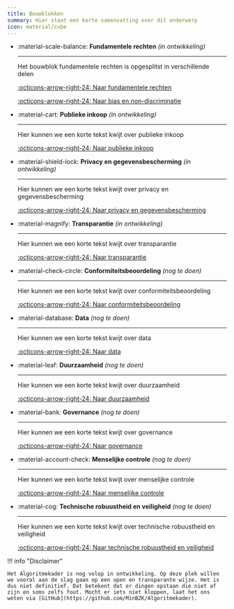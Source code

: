 ```yaml
---
title: Bouwblokken
summary: Hier staat een korte samenvatting over dit onderwerp
icon: material/cube
---
```


<div class="grid cards" markdown>

-   :material-scale-balance: __Fundamentele rechten__ *(in ontwikkeling)*

    ---

    Het bouwblok fundamentele rechten is opgesplitst in verschillende delen

    [:octicons-arrow-right-24: Naar fundamentele rechten](../bouwblokken/fundamentele-rechten/index.md)

    [:octicons-arrow-right-24: Naar bias en non-discriminatie](../bouwblokken/fundamentele-rechten/non-discriminatie.md)

-   :material-cart: __Publieke inkoop__ *(in ontwikkeling)*

    ---

    Hier kunnen we een korte tekst kwijt over publieke inkoop

    [:octicons-arrow-right-24: Naar publieke inkoop](../bouwblokken/publieke-inkoop/index.md)

-   :material-shield-lock: __Privacy en gegevensbescherming__ *(in ontwikkeling)*

    ---

    Hier kunnen we een korte tekst kwijt over privacy en gegevensbescherming

    [:octicons-arrow-right-24: Naar privacy en gegevensbescherming](../bouwblokken/privacy-en-gegevensbescherming/index.md)

-   :material-magnify: __Transparantie__ *(in ontwikkeling)*

    ---

    Hier kunnen we een korte tekst kwijt over transparantie

    [:octicons-arrow-right-24: Naar transparantie](../bouwblokken/transparantie/)

-   :material-check-circle: __Conformiteitsbeoordeling__ *(nog te doen)*

    ---

    Hier kunnen we een korte tekst kwijt over conformiteitsbeoordeling

    [:octicons-arrow-right-24: Naar conformiteitsbeoordeling](../bouwblokken/conformiteitsbeoordeling/index.md)

-   :material-database: __Data__ *(nog te doen)*

    ---

    Hier kunnen we een korte tekst kwijt over data

    [:octicons-arrow-right-24: Naar data](../bouwblokken/data/index.md)

-   :material-leaf: __Duurzaamheid__ *(nog te doen)*

    ---

    Hier kunnen we een korte tekst kwijt over duurzaamheid

    [:octicons-arrow-right-24: Naar duurzaamheid](../bouwblokken/duurzaamheid/index.md)

-   :material-bank: __Governance__ *(nog te doen)*

    ---

    Hier kunnen we een korte tekst kwijt over governance

    [:octicons-arrow-right-24: Naar governance](../bouwblokken/governance/index.md)

-   :material-account-check: __Menselijke controle__ *(nog te doen)*

    ---

    Hier kunnen we een korte tekst kwijt over menselijke controle

    [:octicons-arrow-right-24: Naar menselijke controle](../bouwblokken/menselijke-controle/index.md)

-   :material-cog: __Technische robuustheid en veiligheid__ *(nog te doen)*

    ---

    Hier kunnen we een korte tekst kwijt over technische robuustheid en veiligheid

    [:octicons-arrow-right-24: Naar technische robuustheid en veiligheid](../bouwblokken/technische-robuustheid-en-veiligheid/index.md)

</div>


!!! info "Disclaimer"

    Het Algoritmekader is nog volop in ontwikkeling. Op deze plek willen we vooral aan de slag gaan op een open en transparante wijze. Het is dus niet definitief. Dat betekent dat er dingen opstaan die niet af zijn en soms zelfs fout. Mocht er iets niet kloppen, laat het ons weten via [GitHub](https://github.com/MinBZK/Algoritmekader).

